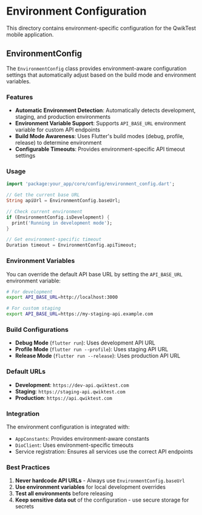 # Environment Configuration

This directory contains environment-specific configuration for the QwikTest mobile application.

## EnvironmentConfig

The `EnvironmentConfig` class provides environment-aware configuration settings that automatically adjust based on the build mode and environment variables.

### Features

- **Automatic Environment Detection**: Automatically detects development, staging, and production environments
- **Environment Variable Support**: Supports `API_BASE_URL` environment variable for custom API endpoints
- **Build Mode Awareness**: Uses Flutter's build modes (debug, profile, release) to determine environment
- **Configurable Timeouts**: Provides environment-specific API timeout settings

### Usage

```dart
import 'package:your_app/core/config/environment_config.dart';

// Get the current base URL
String apiUrl = EnvironmentConfig.baseUrl;

// Check current environment
if (EnvironmentConfig.isDevelopment) {
  print('Running in development mode');
}

// Get environment-specific timeout
Duration timeout = EnvironmentConfig.apiTimeout;
```

### Environment Variables

You can override the default API base URL by setting the `API_BASE_URL` environment variable:

```bash
# For development
export API_BASE_URL=http://localhost:3000

# For custom staging
export API_BASE_URL=https://my-staging-api.example.com
```

### Build Configurations

- **Debug Mode** (`flutter run`): Uses development API URL
- **Profile Mode** (`flutter run --profile`): Uses staging API URL  
- **Release Mode** (`flutter run --release`): Uses production API URL

### Default URLs

- **Development**: `https://dev-api.qwiktest.com`
- **Staging**: `https://staging-api.qwiktest.com`
- **Production**: `https://api.qwiktest.com`

### Integration

The environment configuration is integrated with:

- `AppConstants`: Provides environment-aware constants
- `DioClient`: Uses environment-specific timeouts
- Service registration: Ensures all services use the correct API endpoints

### Best Practices

1. **Never hardcode API URLs** - Always use `EnvironmentConfig.baseUrl`
2. **Use environment variables** for local development overrides
3. **Test all environments** before releasing
4. **Keep sensitive data out** of the configuration - use secure storage for secrets